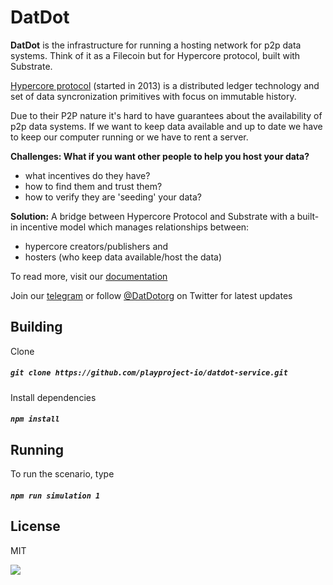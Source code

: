# DatDot

**DatDot** is the infrastructure for running a hosting network for p2p data systems. Think of it as a Filecoin but for Hypercore protocol, built with Substrate.

[Hypercore protocol](https://hypercore-protocol.org/) (started in 2013) is a distributed ledger technology and set of data syncronization primitives with focus on immutable history.

Due to their P2P nature it's hard to have guarantees about the availability of p2p data systems. If we want to keep data available and up to date we have to keep our computer running or we have to rent a server.

**Challenges: What if you want other people to help you host your data?**

- what incentives do they have?
- how to find them and trust them?
- how to verify they are 'seeding' your data?

**Solution:** A bridge between Hypercore Protocol and Substrate with a built-in incentive model which manages relationships between:

- hypercore creators/publishers and
- hosters (who keep data available/host the data)

To read more, visit our [documentation](https://datdot.org/#doc)

Join our [telegram](https://t.me/joinchat/CgTftxXJvp6iYayqDjP7lQ) or follow [@DatDotorg](https://twitter.com/datdotorg) on Twitter for latest updates

## Building

Clone
##### `git clone https://github.com/playproject-io/datdot-service.git`

Install dependencies
##### `npm install`

## Running

To run the scenario, type

##### `npm run simulation 1`

## License

MIT


![](https://i.imgur.com/oGPIbZQ.jpg)
